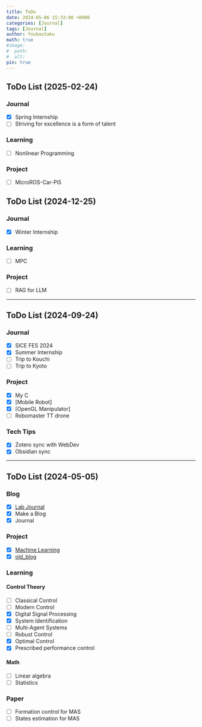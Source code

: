 ```yaml
---
title: ToDo
date: 2024-05-06 15:33:00 +0900
categories: [Journal]
tags: [Journal]
author: Youkoutaku
math: true
#image:
#  path:
#  alt:
pin: true
---
```


## ToDo List (2025-02-24)
### Journal
- [x] Spring Internship
- [ ] Striving for excellence is a form of talent

### Learning
- [ ] Nonlinear Programming

### Project
- [ ] MicroROS-Car-Pi5

## ToDo List (2024-12-25)
### Journal
- [x] Winter Internship

### Learning
- [ ] MPC

### Project
- [ ] RAG for LLM

---

## ToDo List (2024-09-24)
### Journal
- [x] SICE FES 2024
- [x] Summer Internship
- [ ] Trip to Kouchi
- [ ] Trip to Kyoto

### Project
- [x] My C
- [x] [Mobile Robot]
- [x] [OpenGL Manipulator]
- [ ] Robomaster TT drone

### Tech Tips
- [x] Zotero sync with WebDev
- [x] Obsidian sync

---

## ToDo List (2024-05-05)
### Blog
- [x] [Lab Journal](https://youkoutaku.notion.site/Lab-Journal-cde43795142d448ab96cb0233225cf6b?pvs=4)
- [x] Make a Blog
- [x] Journal

### Project
- [x] [Machine Learning](https://github.com/youkoutaku/Machine-Learning)
- [x] [old_blog](https://github.com/youkoutaku/youkoutaku_ole_blog)

### Learning

#### Control Theory
- [ ] Classical Control
- [ ] Modern Control
- [x] Digital Signal Processing
- [x] System Identification
- [ ] Multi-Agent Systems
- [ ] Robust Control
- [x] Optimal Control
- [x] Prescribed performance control

#### Math
- [ ] Linear algebra
- [ ] Statistics

### Paper
- [ ] Formation control for MAS
- [ ] States estimation for MAS